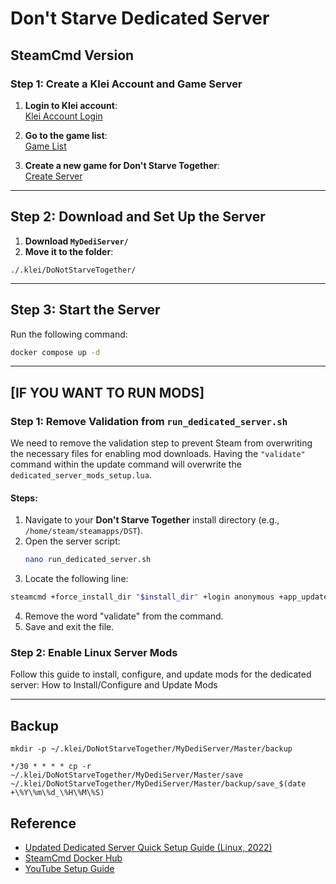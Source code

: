 # Don't Starve Dedicated Server  

## SteamCmd Version  

### Step 1: Create a Klei Account and Game Server  

1. **Login to Klei account**:  
   [Klei Account Login](https://accounts.klei.com/)  

2. **Go to the game list**:  
   [Game List](https://accounts.klei.com/account/game/list)  

3. **Create a new game for Don't Starve Together**:  
   [Create Server](https://accounts.klei.com/account/game/servers?game=DontStarveTogether)  

---

## Step 2: Download and Set Up the Server  

1. **Download `MyDediServer/`**  
2. **Move it to the folder**:  
```plaintext
./.klei/DoNotStarveTogether/
```

---

## Step 3: Start the Server  

Run the following command:  
```sh
docker compose up -d
```

---

## [IF YOU WANT TO RUN MODS]  

### Step 1: Remove Validation from `run_dedicated_server.sh`  

We need to remove the validation step to prevent Steam from overwriting the necessary files for enabling mod downloads. Having the `"validate"` command within the update command will overwrite the `dedicated_server_mods_setup.lua`.  

#### Steps:  

1. Navigate to your **Don't Starve Together** install directory (e.g., `/home/steam/steamapps/DST`).  
2. Open the server script:  
   ```sh
   nano run_dedicated_server.sh
   ```
3.	Locate the following line:
   ```sh
   steamcmd +force_install_dir "$install_dir" +login anonymous +app_update 343050 validate +quit
   ```
4.	Remove the word "validate" from the command.
5.	Save and exit the file.

### Step 2: Enable Linux Server Mods

Follow this guide to install, configure, and update mods for the dedicated server:
How to Install/Configure and Update Mods

---


## Backup

```
mkdir -p ~/.klei/DoNotStarveTogether/MyDediServer/Master/backup
```

```
*/30 * * * * cp -r ~/.klei/DoNotStarveTogether/MyDediServer/Master/save ~/.klei/DoNotStarveTogether/MyDediServer/Master/backup/save_$(date +\%Y\%m\%d_\%H\%M\%S)
```


## Reference  
- [Updated Dedicated Server Quick Setup Guide (Linux, 2022)](https://forums.kleientertainment.com/forums/topic/140715-2022-updated-dedicated-server-quick-setup-guide-linux/)  
- [SteamCmd Docker Hub](https://hub.docker.com/r/steamcmd/steamcmd/tags)  
- [YouTube Setup Guide](https://www.youtube.com/watch?v=87az8KCmU04)  
